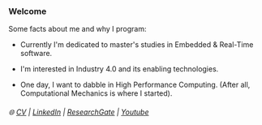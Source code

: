 ### Welcome

Some facts about me and why I program:

- Currently I'm dedicated to master's studies in Embedded & Real-Time software. 

- I'm interested in Industry 4.0 and its enabling technologies.

- One day, I want to dabble in High Performance Computing. (After all, Computational Mechanics is where I started).

###### :globe_with_meridians: [CV](https://drive.google.com/file/d/1pYv5m6SiAlh4wDjmAke4xLFVErn5jLCR/view?usp=sharing)  |  [LinkedIn](https://www.linkedin.com/in/lino-mp/) |  [ResearchGate](https://www.researchgate.net/profile/Lino-Mediavilla-Ponce-2)    |  [Youtube](https://www.youtube.com/channel/UCZkV9Lik6CgCtiTS2hb3y-g) 
